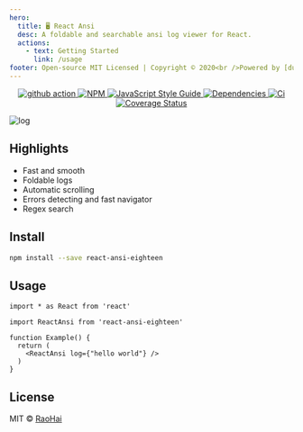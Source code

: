 ```yaml
---
hero:
  title: 🖥️ React Ansi
  desc: A foldable and searchable ansi log viewer for React.
  actions:
    - text: Getting Started
      link: /usage
footer: Open-source MIT Licensed | Copyright © 2020<br />Powered by [dumi](https://d.umijs.org)
---
```


<p align="center">
  <a href="https://github.com/RaoHai/react-ansi-eighteen">
    <img src="https://github.com/RaoHai/react-ansi-eighteen/workflows/Node%20CI/badge.svg" alt="github action" />
  </a>

  <a href="https://www.npmjs.com/package/react-ansi-eighteen">
    <img src="https://img.shields.io/npm/v/react-ansi-eighteen.svg" alt="NPM" />
  </a>

  <a href="https://standardjs.com">
    <img src="https://img.shields.io/badge/code_style-standard-brightgreen.svg" alt="JavaScript Style Guide" />
  </a>

  <a href="https://david-dm.org/RaoHai/react-ansi-eighteen">
    <img src="https://david-dm.org/RaoHai/react-ansi-eighteen.svg" alt="Dependencies" />
  </a>

  <a href="https://travis-ci.org/RaoHai/react-ansi-eighteen">
    <img src="https://api.travis-ci.org/RaoHai/react-ansi-eighteen.svg?branch=master" alt="Ci" />
  </a>

  <a href="https://coveralls.io/github/RaoHai/react-ansi-eighteen?branch=master">
    <img src="https://coveralls.io/repos/github/RaoHai/react-ansi-eighteen/badge.svg?branch=master" alt="Coverage Status" />
  </a>
</p>

![log](https://user-images.githubusercontent.com/566097/67918532-b1245700-fbd7-11e9-9e9b-ed129b49d377.gif)

## Highlights

- Fast and smooth
- Foldable logs
- Automatic scrolling
- Errors detecting and fast navigator
- Regex search

## Install

```bash
npm install --save react-ansi-eighteen
```

## Usage

```
import * as React from 'react'

import ReactAnsi from 'react-ansi-eighteen'

function Example() {
  return (
    <ReactAnsi log={"hello world"} />
  )
}
```

## License

MIT © [RaoHai](https://github.com/RaoHai)

